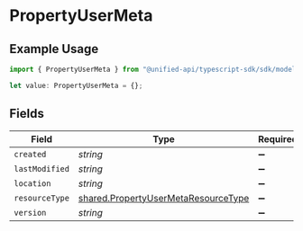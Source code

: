 # PropertyUserMeta

## Example Usage

```typescript
import { PropertyUserMeta } from "@unified-api/typescript-sdk/sdk/models/shared";

let value: PropertyUserMeta = {};
```

## Fields

| Field                                                                                             | Type                                                                                              | Required                                                                                          | Description                                                                                       |
| ------------------------------------------------------------------------------------------------- | ------------------------------------------------------------------------------------------------- | ------------------------------------------------------------------------------------------------- | ------------------------------------------------------------------------------------------------- |
| `created`                                                                                         | *string*                                                                                          | :heavy_minus_sign:                                                                                | N/A                                                                                               |
| `lastModified`                                                                                    | *string*                                                                                          | :heavy_minus_sign:                                                                                | N/A                                                                                               |
| `location`                                                                                        | *string*                                                                                          | :heavy_minus_sign:                                                                                | N/A                                                                                               |
| `resourceType`                                                                                    | [shared.PropertyUserMetaResourceType](../../../sdk/models/shared/propertyusermetaresourcetype.md) | :heavy_minus_sign:                                                                                | N/A                                                                                               |
| `version`                                                                                         | *string*                                                                                          | :heavy_minus_sign:                                                                                | N/A                                                                                               |